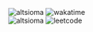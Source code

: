 <div>
  <span><img src="https://github-readme-stats.vercel.app/api?username=altsioma&show_icons=true&locale=en&hide_title=true" alt="altsioma" /></span>
  <span><img src="https://github-readme-stats.vercel.app/api/wakatime?username=altsioma" alt="wakatime"/></span>
</div>
<div>
  <img src="https://github-readme-stats.vercel.app/api/top-langs?username=altsioma&show_icons=true&locale=en&layout=compact" alt="altsioma" />
  <img src="https://leetcard.jacoblin.cool/altsioma?theme=light" alt="leetcode"/>  
</div>


<!--
**altsioma/altsioma** is a ✨ _special_ ✨ repository because its `README.md` (this file) appears on your GitHub profile.

Here are some ideas to get you started:

- 🔭 I’m currently working on ...
- 🌱 I’m currently learning ...
- 👯 I’m looking to collaborate on ...
- 🤔 I’m looking for help with ...
- 💬 Ask me about ...
- 📫 How to reach me: ...
- 😄 Pronouns: ...
- ⚡ Fun fact: ...
-->
